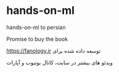 # hands-on-ml

hands-on-ml to persian

Promise to buy the book

https://fanology.ir توسعه داده شده برای
  
ویدئو های بیشتر در سایت، کانال یوتیوب و آپارات 
